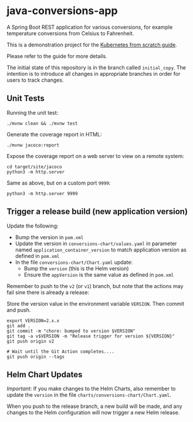 # java-conversions-app

A Spring Boot REST application for various conversions, for example temperature conversions from Celsius to Fahrenheit.

This is a demonstration project for the [Kubernetes from scratch guide](https://github.com/nicc777/kubernetes-from-scratch).

Please refer to the guide for more details.

The initial state of this repository is in the branch called `initial_copy`. The intention is to introduce all changes in appropriate branches in order for users to track changes.

## Unit Tests

Running the unit test:

```shell
./mvnw clean && ./mvnw test
```

Generate the coverage report in HTML:

```shell
./mvnw jacoco:report
```

Expose the coverage report on a web server to view on a remote system:

```shell
cd target/site/jacoco
python3 -m http.server
```

Same as above, but on a custom port `9999`:

```shell
python3 -m http.server 9999
```

## Trigger a release build (new application version)

Update the following:

* Bump the version in `pom.xml`
* Update the version in `conversions-chart/values.yaml` in parameter named `application_container_version` to match application version as defined in `pom.xml`
* In the file `conversions-chart/Chart.yaml` update:
  * Bump the `version` (this is the Helm version)
  * Ensure the `appVersion` is the same value as defined in `pom.xml`

Remember to push to the `v2` (or `v1`) branch, but note that the actions may fail sine there is already a release:

Store the version value in the environment variable `VERSION`. Then commit and push.

```shell
export VERSION=2.x.x
git add .
git commit -m "chore: bumped to version $VERSION"
git tag -a v$VERSION -m "Release trigger for version ${VERSION}"
git push origin v2

# Wait until the Git Action completes....
git push origin --tags
```

## Helm Chart Updates

_*Important*_: If you make changes to the Helm Charts, also remember to update the `version` in the file `charts/conversions-chart/Chart.yaml`.

When you push to the release branch, a new build will be made, and any changes to the Helm configuration will now trigger a new Helm release.
